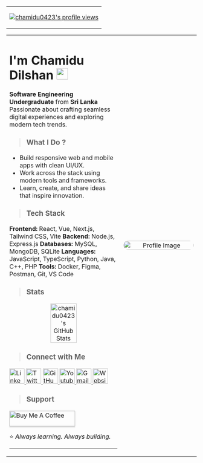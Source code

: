 <table>
  <td>
<p align="center">
  <a href="https://komarev.com/ghpvc/?username=chamidu0423">
    <img src="https://komarev.com/ghpvc/?username=chamidu0423&label=Profile%20views&color=00FFFF&style=flat-square" alt="chamidu0423's profile views" />
  </a>
</p>
  </td>
</table>
<table>
  <tr>
    <td valign="top" width="60%">

# I'm **Chamidu Dilshan** <img src="https://i.ibb.co/FLs3HL9K/giphy.gif" height="30px" width="30px">

**Software Engineering Undergraduate** from **Sri Lanka**
Passionate about crafting seamless digital experiences and exploring modern tech trends.

> ### What I Do ?

* Build responsive web and mobile apps with clean UI/UX.
* Work across the stack using modern tools and frameworks.
* Learn, create, and share ideas that inspire innovation.

> ### Tech Stack

**Frontend:** React, Vue, Next.js, Tailwind CSS, Vite
**Backend:** Node.js, Express.js
**Databases:** MySQL, MongoDB, SQLite
**Languages:** JavaScript, TypeScript, Python, Java, C++, PHP
**Tools:** Docker, Figma, Postman, Git, VS Code

> ### Stats

<p align="center">
  <img src="https://github-readme-stats.vercel.app/api?username=chamidu0423&show_icons=true&theme=radical&hide_border=true&count_private=true&cache_seconds=86400" alt="chamidu0423's GitHub Stats" width="49%" />
</p>

> ### Connect with Me

<p align="left">
  <a href="https://www.linkedin.com/in/chamidu-dilshan-082b43274/" target="_blank">
    <img src="https://raw.githubusercontent.com/gauravghongde/social-icons/9d939e1c5b7ea4a24ac39c3e4631970c0aa1b920/SVG/Color/LinkedIN.svg" alt="LinkedIN" width="40" height="40"/>
  </a>
  <a href="https://x.com/Chamidu0423" target="_blank">
    <img src="https://raw.githubusercontent.com/gauravghongde/social-icons/9d939e1c5b7ea4a24ac39c3e4631970c0aa1b920/SVG/Color/Twitter.svg" alt="Twitter" width="40" height="40"/>
  </a>
  <a href="https://github.com/Chamidu0423" target="_blank">
    <img src="https://raw.githubusercontent.com/gauravghongde/social-icons/9d939e1c5b7ea4a24ac39c3e4631970c0aa1b920/SVG/Color/Github.svg" alt="GitHub" width="40" height="40"/>
  </a>
  <a href="https://youtube.com/@naljian?si=1Rxj76uo_l0bNnxv" target="_blank">
    <img src="https://raw.githubusercontent.com/gauravghongde/social-icons/9d939e1c5b7ea4a24ac39c3e4631970c0aa1b920/SVG/Color/Youtube.svg" alt="Youtube" width="40" height="40"/>
  </a>
  <a href="mailto:chamidudilshan0423@gmail.com" target="_blank">
    <img src="https://raw.githubusercontent.com/gauravghongde/social-icons/9d939e1c5b7ea4a24ac39c3e4631970c0aa1b920/SVG/Color/Gmail.svg" alt="Gmail" width="40" height="40"/>
  </a>
  <a href="https://chamidu-dilshaninfo.web.app/" target="_blank">
    <img src="https://raw.githubusercontent.com/gauravghongde/social-icons/9d939e1c5b7ea4a24ac39c3e4631970c0aa1b920/SVG/Color/WWW.svg" alt="Website" width="40" height="40"/>
  </a>
</p>

> ### Support

<p align="left">
<a href="https://www.buymeacoffee.com/chamidudili" target="_blank"><img src="https://www.buymeacoffee.com/assets/img/custom_images/orange_img.png" alt="Buy Me A Coffee" style="height: 41px !important;width: 174px !important;box-shadow: 0px 3px 2px 0px rgba(190, 190, 190, 0.5) !important;-webkit-box-shadow: 0px 3px 2px 0px rgba(190, 190, 190, 0.5) !important;" ></a>
</p>

⭐ *Always learning. Always building.* 

---

</td>
<td align="center" width="40%">

<img src="https://github.com/user-attachments/assets/1287993c-d369-409b-b43a-22c9fd2853f6" width="100%" style="border-radius: 16px;" alt="Profile Image"/>

</td>
  </tr>
</table>
